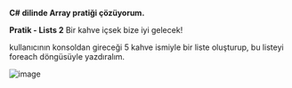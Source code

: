 **C# dilinde Array pratiği çözüyorum.**

**Pratik - Lists 2**
Bir kahve içsek bize iyi gelecek!

kullanıcının konsoldan gireceği 5 kahve ismiyle bir liste oluşturup, bu listeyi foreach döngüsüyle yazdıralım.

![image](https://github.com/user-attachments/assets/6556e6f7-5ea7-4ffd-bb7c-02252b52e24d)
